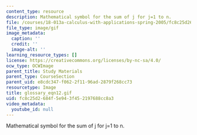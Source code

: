 ```yaml
---
content_type: resource
description: Mathematical symbol for the sum of j for j=1 to n.
file: /courses/18-013a-calculus-with-applications-spring-2005/fc8c25d2684f5e943f452197688cc8a3_glossary_eqn12.gif
file_type: image/gif
image_metadata:
  caption: ''
  credit: ''
  image-alt: ''
learning_resource_types: []
license: https://creativecommons.org/licenses/by-nc-sa/4.0/
ocw_type: OCWImage
parent_title: Study Materials
parent_type: CourseSection
parent_uid: e8cdc347-f062-2f11-96ad-2879f268cc73
resourcetype: Image
title: glossary_eqn12.gif
uid: fc8c25d2-684f-5e94-3f45-2197688cc8a3
video_metadata:
  youtube_id: null
---
```

Mathematical symbol for the sum of j for j=1 to n.